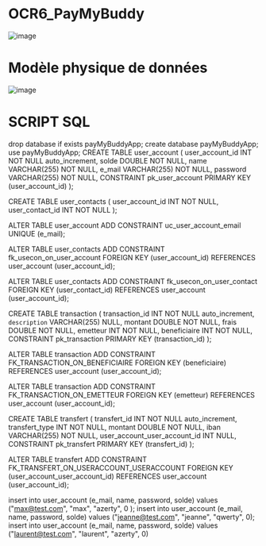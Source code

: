 # OCR6_PayMyBuddy
![image](https://user-images.githubusercontent.com/46260168/214047374-d6f6fae0-135b-450a-b947-872a1a06d2f5.png)


# Modèle physique de données
![image](https://user-images.githubusercontent.com/46260168/216383134-ce05494f-c8d0-4f42-9567-3d70a93a0e51.png)

# SCRIPT SQL

drop database if exists payMyBuddyApp;
create database payMyBuddyApp;
use payMyBuddyApp;
CREATE TABLE user_account
(
    user_account_id INT          NOT NULL auto_increment,
    solde           DOUBLE       NOT NULL,
    name            VARCHAR(255) NOT NULL,
    e_mail          VARCHAR(255) NOT NULL,
    password        VARCHAR(255) NOT NULL,
    CONSTRAINT pk_user_account PRIMARY KEY (user_account_id)
);

CREATE TABLE user_contacts
(
    user_account_id INT NOT NULL,
    user_contact_id INT NOT NULL
);

ALTER TABLE user_account
    ADD CONSTRAINT uc_user_account_email UNIQUE (e_mail);

ALTER TABLE user_contacts
    ADD CONSTRAINT fk_usecon_on_user_account FOREIGN KEY (user_account_id) REFERENCES user_account (user_account_id);

ALTER TABLE user_contacts
    ADD CONSTRAINT fk_usecon_on_user_contact FOREIGN KEY (user_contact_id) REFERENCES user_account (user_account_id);
    
CREATE TABLE transaction
(
    transaction_id INT          NOT NULL auto_increment,
    `description`  VARCHAR(255) NULL,
    montant        DOUBLE       NOT NULL,
    frais          DOUBLE       NOT NULL,
    emetteur       INT          NOT NULL,
    beneficiaire   INT          NOT NULL,
    CONSTRAINT pk_transaction PRIMARY KEY (transaction_id)
);

ALTER TABLE transaction
    ADD CONSTRAINT FK_TRANSACTION_ON_BENEFICIAIRE FOREIGN KEY (beneficiaire) REFERENCES user_account (user_account_id);

ALTER TABLE transaction
    ADD CONSTRAINT FK_TRANSACTION_ON_EMETTEUR FOREIGN KEY (emetteur) REFERENCES user_account (user_account_id);

CREATE TABLE transfert
(
    transfert_id                 INT          NOT NULL auto_increment,
    transfert_type               INT          NOT NULL,
    montant                      DOUBLE       NOT NULL,
    iban                         VARCHAR(255) NOT NULL,
    user_account_user_account_id INT          NULL,
    CONSTRAINT pk_transfert PRIMARY KEY (transfert_id)
);

ALTER TABLE transfert
    ADD CONSTRAINT FK_TRANSFERT_ON_USERACCOUNT_USERACCOUNT FOREIGN KEY (user_account_user_account_id) REFERENCES user_account (user_account_id);

insert into user_account (e_mail, name, password, solde) values ("max@test.com", "max", "azerty", 0 );
insert into user_account (e_mail, name, password, solde) values ("jeanne@test.com", "jeanne", "qwerty", 0);
insert into user_account (e_mail, name, password, solde) values ("laurent@test.com", "laurent", "azerty", 0)
    
    

